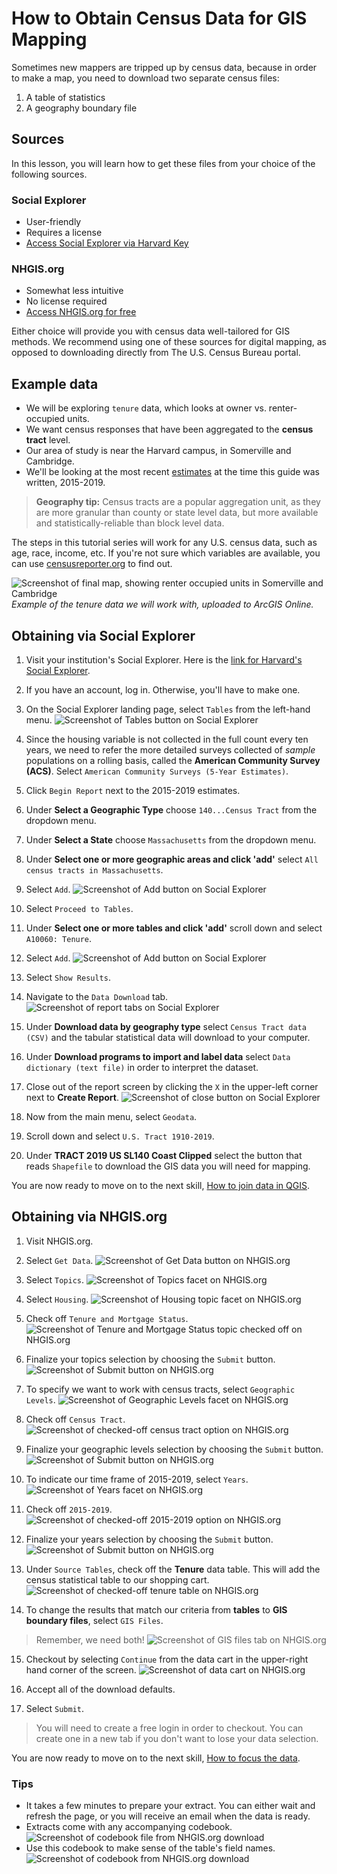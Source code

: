 # How to Obtain Census Data for GIS Mapping

Sometimes new mappers are tripped up by census data, because in order to make a map, you  need to download two separate census files:
1. A table of statistics
2. A geography boundary file

## Sources

In this lesson, you will learn how to get these files from your choice of the following sources.

### Social Explorer

- User-friendly
- Requires a license
- [Access Social Explorer via Harvard Key](http://nrs.harvard.edu/urn-3:hul.eresource:socialex)

### NHGIS.org
- Somewhat less intuitive
- No license required
- [Access NHGIS.org for free](nhgis.org)

Either choice will provide you with census data well-tailored for GIS methods. We recommend using one of these sources for digital mapping, as opposed to downloading directly from The U.S. Census Bureau portal.


## Example data 
- We will be exploring `tenure` data, which looks at owner vs. renter-occupied units.
- We want census responses that have been aggregated to the **census tract** level.
- Our area of study is near the Harvard campus, in Somerville and Cambridge. 
- We'll be looking at the most recent [estimates](https://www.census.gov/programs-surveys/acs/guidance/estimates.html) at the time this guide was written, 2015-2019.

> **Geography tip:** Census tracts are a popular aggregation unit, as they are more granular than county or state level data, but more available and statistically-reliable than block level data. 

The steps in this tutorial series will work for any U.S. census data, such as age, race, income, etc. If you're not sure which variables are available, you can use [censusreporter.org](https://censusreporter.org/) to find out.

![Screenshot of final map, showing renter occupied units in Somerville and Cambridge](media/1.png)
_Example of the tenure data we will work with, uploaded to ArcGIS Online._

## Obtaining via Social Explorer

1. Visit your institution's Social Explorer. Here is the [link for Harvard's Social Explorer](http://nrs.harvard.edu/urn-3:hul.eresource:socialex).

2. If you have an account, log in. Otherwise, you'll have to make one.

3. On the Social Explorer landing page, select `Tables` from the left-hand menu.
![Screenshot of Tables button on Social Explorer](media/17.png)

4. Since the housing variable is not collected in the full count every ten years, we need to refer the more detailed surveys collected of _sample_ populations on a rolling basis, called the **American Community Survey (ACS)**. Select `American Community Surveys (5-Year Estimates)`.

5. Click `Begin Report` next to the 2015-2019 estimates.

6. Under **Select a Geographic Type** choose `140...Census Tract` from the dropdown menu.

7. Under **Select a State** choose `Massachusetts` from the dropdown menu.

8. Under **Select one or more geographic areas and click 'add'** select `All census tracts in Massachusetts`.

9. Select `Add`.
![Screenshot of Add button on Social Explorer](media/18.png)

10. Select `Proceed to Tables`.

11. Under **Select one or more tables and click 'add'** scroll down and select `A10060: Tenure`.

12. Select `Add`.
![Screenshot of Add button on Social Explorer](media/19.png)

13. Select `Show Results`.

14. Navigate to the `Data Download` tab.
![Screenshot of report tabs on Social Explorer](media/20.png)

15. Under **Download data by geography type** select `Census Tract data (CSV)` and the tabular statistical data will download to your computer.

16. Under **Download programs to import and label data** select `Data dictionary (text file)` in order to interpret the dataset.

17. Close out of the report screen by clicking the `X` in the upper-left corner next to **Create Report**.
![Screenshot of close button on Social Explorer](media/21.png)

18. Now from the main menu, select `Geodata`.

19. Scroll down and select `U.S. Tract 1910-2019`.

20. Under **TRACT 2019 US SL140 Coast Clipped** select the button that reads `Shapefile` to download the GIS data you will need for mapping.

You are now ready to move on to the next skill, [How to join data in QGIS](https://harvardmapcollection.github.io/tutorials/qgis/join).



## Obtaining via NHGIS.org

1. Visit NHGIS.org.

2. Select `Get Data`.
![Screenshot of Get Data button on NHGIS.org](media/2.png)

3. Select `Topics`. 
![Screenshot of Topics facet on NHGIS.org](media/3.png)

4. Select `Housing`.
![Screenshot of Housing topic facet on NHGIS.org](media/4.png)

5. Check off `Tenure and Mortgage Status`.
![Screenshot of Tenure and Mortgage Status topic checked off on NHGIS.org](media/5.png)

6. Finalize your topics selection by choosing the `Submit` button.
![Screenshot of Submit button on NHGIS.org](media/6.png)

7. To specify we want to work with census tracts, select `Geographic Levels`.
![Screenshot of Geographic Levels facet on NHGIS.org](media/8.png)

8. Check off `Census Tract`.
![Screenshot of checked-off census tract option on NHGIS.org](media/9.png)

9. Finalize your geographic levels selection by choosing the `Submit` button.
![Screenshot of Submit button on NHGIS.org](media/6.png)

10. To indicate our time frame of 2015-2019, select `Years`.
![Screenshot of Years facet on NHGIS.org](media/10.png)

11. Check off `2015-2019`.
![Screenshot of checked-off 2015-2019 option on NHGIS.org](media/11.png)

12. Finalize your years selection by choosing the `Submit` button.
![Screenshot of Submit button on NHGIS.org](media/6.png)

13. Under `Source Tables`, check off the **Tenure** data table. This will add the census statistical table to our shopping cart.
![Screenshot of checked-off tenure table on NHGIS.org](media/13.png)

14. To change the results that match our criteria from **tables** to **GIS boundary files**, select `GIS Files`.
>Remember, we need both!
![Screenshot of GIS files tab on NHGIS.org](media/12.png)

15. Checkout by selecting `Continue` from the data cart in the upper-right hand corner of the screen.
![Screenshot of data cart on NHGIS.org](media/14.png)

16. Accept all of the download defaults.

17. Select `Submit`.
> You will need to create a free login in order to checkout. You can create one in a new tab if you don't want to lose your data selection.

You are now ready to move on to the next skill, [How to focus the data](https://harvardmapcollection.github.io/tutorials/qgis/clip).

### Tips

- It takes a few minutes to prepare your extract. You can either wait and refresh the page, or you will receive an email when the data is ready.
- Extracts come with any accompanying codebook.
![Screenshot of codebook file from  NHGIS.org download](media/15.png)
- Use this codebook to make sense of the table's field names.
![Screenshot of codebook from  NHGIS.org download](media/16.png)






